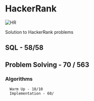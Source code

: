 # HackerRank

![HR](https://hrcdn.net/fcore/assets/brand/h_mark_sm-966d2b45e3.svg)

Solution to HackerRank problems

## SQL - 58/58

## Problem Solving - 70 / 563

### Algorithms 

      Warm Up - 10/10
      Implementation - 60/
